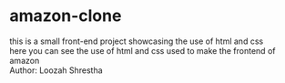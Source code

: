 # amazon-clone
this is a small front-end project showcasing the use of html and css
<br>
here you can see the use of html and css used to make the frontend of amazon
<br>
Author: Loozah Shrestha
<br>
